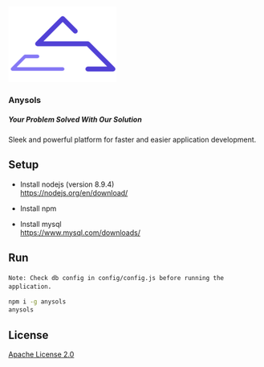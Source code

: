 [![Anysols](assets/img/logo-color.png "Anysols" )](https://anysols.com)

### Anysols
##### Your Problem Solved With Our Solution

Sleek and powerful platform for faster and easier application development.


## Setup
* Install nodejs  (version 8.9.4)  
https://nodejs.org/en/download/

* Install npm

* Install mysql  
https://www.mysql.com/downloads/

## Run
`Note: Check db config in config/config.js before running the application.`
```cmd 
npm i -g anysols
anysols
```

## License
[Apache License 2.0](/LICENSE)